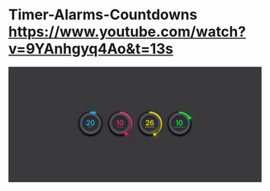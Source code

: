 # Timer-Alarms-Countdowns https://www.youtube.com/watch?v=9YAnhgyq4Ao&t=13s
<p align="center">
  <img src="preview.png" alt="preview del proyecto"  max-width="1600">
</p>